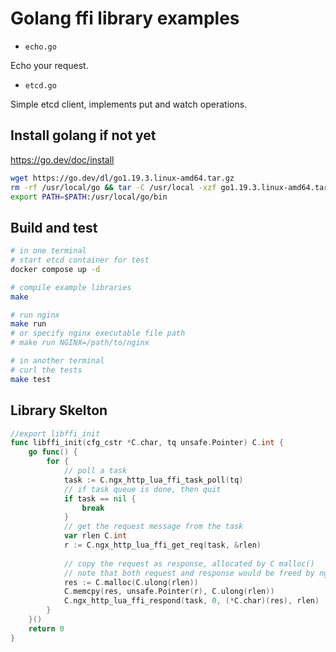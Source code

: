 # Golang ffi library examples

* `echo.go`

Echo your request.

* `etcd.go`

Simple etcd client, implements put and watch operations.

## Install golang if not yet

https://go.dev/doc/install

```bash
wget https://go.dev/dl/go1.19.3.linux-amd64.tar.gz
rm -rf /usr/local/go && tar -C /usr/local -xzf go1.19.3.linux-amd64.tar.gz
export PATH=$PATH:/usr/local/go/bin
```

## Build and test

```bash
# in one terminal
# start etcd container for test
docker compose up -d

# compile example libraries
make

# run nginx
make run
# or specify nginx executable file path
# make run NGINX=/path/to/nginx

# in another terminal
# curl the tests
make test
```

## Library Skelton

```go
//export libffi_init
func libffi_init(cfg_cstr *C.char, tq unsafe.Pointer) C.int {
    go func() {
        for {
            // poll a task
            task := C.ngx_http_lua_ffi_task_poll(tq)
            // if task queue is done, then quit
            if task == nil {
                break
            }
            // get the request message from the task
            var rlen C.int
            r := C.ngx_http_lua_ffi_get_req(task, &rlen)
            
            // copy the request as response, allocated by C malloc()
            // note that both request and response would be freed by nginx
            res := C.malloc(C.ulong(rlen))
            C.memcpy(res, unsafe.Pointer(r), C.ulong(rlen))
            C.ngx_http_lua_ffi_respond(task, 0, (*C.char)(res), rlen)
        }
    }()
    return 0
}
```

